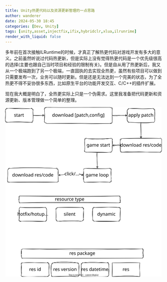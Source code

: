 ```yaml
---
title: Unity热更代码以及资源更新管理的一点思路
author: wanderer
date: 2024-05-30 18:45
categories: [Dev, Unity]
tags: [unity,asset,injectfix,ifix,hybridclr,xlua,ilrunrime]
render_with_liquid: false
---
```


多年前在首次接触ILRuntime的时候，才真正了解热更代码对游戏开发有多大的意义。之前虽然听说过代码热更新，但是实际上没有觉得热更代码是一个优先级很高的选择(主要也跟自己当时项目和经验的限制有关)。但是自从用了热更新后，我又从一个极端跑到了另一个极端，一直固执的去实现全热更，虽然有些项目可以做到只需要发布一次，业务可以随时更新。但是还是无法达到一个完美的状态，为了全热更不得不妥协很多东西，比如原生平台的功能开发交互、C/C++的插件扩展。

现在我大概是明白了，全热更实际上只是一个伪需求。这里我准备把代码更新和资源更新、版本管理做一个简单的整理。

![](/assets/drawio/unity_asset.drawio.svg)
